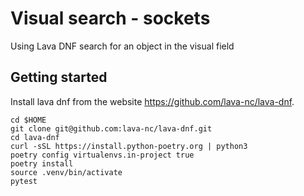 # Visual search - sockets

Using Lava DNF search for an object in the visual field

## Getting started

Install lava dnf from the website https://github.com/lava-nc/lava-dnf.

```
cd $HOME
git clone git@github.com:lava-nc/lava-dnf.git
cd lava-dnf
curl -sSL https://install.python-poetry.org | python3
poetry config virtualenvs.in-project true
poetry install
source .venv/bin/activate
pytest
```

